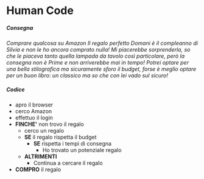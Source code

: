 # **Human Code**

##### **Consegna** 

_Comprare qualcosa su Amazon 
Il regalo perfetto
Domani è il compleanno di Silvia e non le ho ancora comprato nulla! Mi piacerebbe sorprenderla, so che le piaceva tanto quella lampada da tavolo così particolare, però la consegna non è Prime e non arriverebbe mai in tempo! Potrei optare per una bella stilografica ma sicuramente sforo il budget, forse è meglio optare per un buon libro: un classico ma so che con lei vado sul sicuro!_

##### **Codice**

- apro il browser
- cerco Amazon
- effettuo il login
- **FINCHE'** non trovo il regalo
  - cerco un regalo 
  - **SE** il regalo rispetta il budget
    - **SE** rispetta i tempi di consegna
      - Ho trovato un potenziale regalo
  - **ALTRIMENTI**
    - Continua a cercare il regalo
- **COMPRO** il regalo
